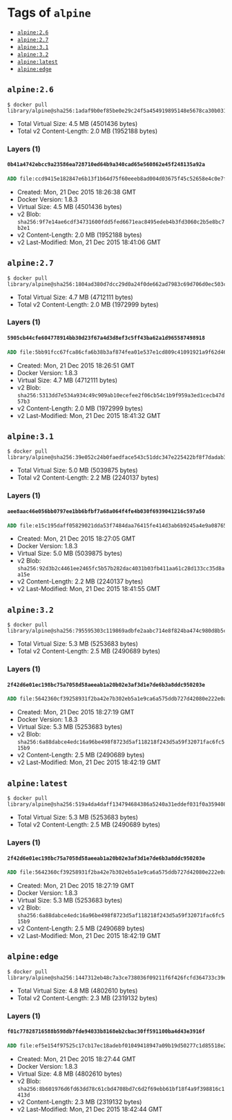 <!-- THIS FILE IS GENERATED VIA '.template-helpers/generate-tag-details.pl' -->

# Tags of `alpine`

-	[`alpine:2.6`](#alpine26)
-	[`alpine:2.7`](#alpine27)
-	[`alpine:3.1`](#alpine31)
-	[`alpine:3.2`](#alpine32)
-	[`alpine:latest`](#alpinelatest)
-	[`alpine:edge`](#alpineedge)

## `alpine:2.6`

```console
$ docker pull library/alpine@sha256:1adaf9b0ef85be0e29c24f5a454919895148e5678ca30b031c14d2c9812d2f31
```

-	Total Virtual Size: 4.5 MB (4501436 bytes)
-	Total v2 Content-Length: 2.0 MB (1952188 bytes)

### Layers (1)

#### `0b41a4742ebcc9a23586ea728710ed64b9a340cad65e560862e45f248135a92a`

```dockerfile
ADD file:ccd9415e182847e6b13f1b64d75f60eeeb8ad004d03675f45c52658e4c0e7f6d in /
```

-	Created: Mon, 21 Dec 2015 18:26:38 GMT
-	Docker Version: 1.8.3
-	Virtual Size: 4.5 MB (4501436 bytes)
-	v2 Blob: `sha256:9f7e14ae6cdf34731600fdd5fed6671eac8495edeb4b3fd3060c2b5e8bc7b2e1`
-	v2 Content-Length: 2.0 MB (1952188 bytes)
-	v2 Last-Modified: Mon, 21 Dec 2015 18:41:06 GMT

## `alpine:2.7`

```console
$ docker pull library/alpine@sha256:1804ad380d7dcc29d0a24f0de662ad7983c69d706d0ec503c1d5270874c55acc
```

-	Total Virtual Size: 4.7 MB (4712111 bytes)
-	Total v2 Content-Length: 2.0 MB (1972999 bytes)

### Layers (1)

#### `5905cb44cfe604778914bb30d23f67a4d3d8ef3c5ff43ba62a1d965587498918`

```dockerfile
ADD file:5bb91fcc67fca86cfa6b38b3af874fea01e537e1cd809c41091921a9f62d4615 in /
```

-	Created: Mon, 21 Dec 2015 18:26:51 GMT
-	Docker Version: 1.8.3
-	Virtual Size: 4.7 MB (4712111 bytes)
-	v2 Blob: `sha256:5313dd7e534a934c49c909ab10ecefee2f06cb54c1b9f959a3ed1cecb47d57b3`
-	v2 Content-Length: 2.0 MB (1972999 bytes)
-	v2 Last-Modified: Mon, 21 Dec 2015 18:41:32 GMT

## `alpine:3.1`

```console
$ docker pull library/alpine@sha256:39e052c24b0faedface543c51ddc347e225422bf8f7dadab37f2447dc6143e4e
```

-	Total Virtual Size: 5.0 MB (5039875 bytes)
-	Total v2 Content-Length: 2.2 MB (2240137 bytes)

### Layers (1)

#### `aee8aac46e056bb0797ee1bb6bfbf7a68a064f4fe4b030f6939041216c597a50`

```dockerfile
ADD file:e15c195daff05829021dda53f7484daa76415fe414d3ab6b9245a4e9a08765cf in /
```

-	Created: Mon, 21 Dec 2015 18:27:05 GMT
-	Docker Version: 1.8.3
-	Virtual Size: 5.0 MB (5039875 bytes)
-	v2 Blob: `sha256:92d3b2c4461ee2465fc5b57b282dac4031b03fb411aa61c28d133cc35d8aa15e`
-	v2 Content-Length: 2.2 MB (2240137 bytes)
-	v2 Last-Modified: Mon, 21 Dec 2015 18:41:55 GMT

## `alpine:3.2`

```console
$ docker pull library/alpine@sha256:795595303c119869adbfe2aabc714e8f824ba474c980d8b5cb636330005e2360
```

-	Total Virtual Size: 5.3 MB (5253683 bytes)
-	Total v2 Content-Length: 2.5 MB (2490689 bytes)

### Layers (1)

#### `2f42d6e01ec198bc75a7058d58aeeab1a20b02e3af3d1e7de6b3a8ddc950203e`

```dockerfile
ADD file:5642360cf39258931f2ba42e7b302eb5a1e9ca6a575ddb727d42080e222e0a60 in /
```

-	Created: Mon, 21 Dec 2015 18:27:19 GMT
-	Docker Version: 1.8.3
-	Virtual Size: 5.3 MB (5253683 bytes)
-	v2 Blob: `sha256:6a88dabce4edc16a96be498f8723d5af118218f243d5a59f32071fac6fc515b9`
-	v2 Content-Length: 2.5 MB (2490689 bytes)
-	v2 Last-Modified: Mon, 21 Dec 2015 18:42:19 GMT

## `alpine:latest`

```console
$ docker pull library/alpine@sha256:519a4da4daff134794684386a5240a31eddef031f0a359408d13918860891bef
```

-	Total Virtual Size: 5.3 MB (5253683 bytes)
-	Total v2 Content-Length: 2.5 MB (2490689 bytes)

### Layers (1)

#### `2f42d6e01ec198bc75a7058d58aeeab1a20b02e3af3d1e7de6b3a8ddc950203e`

```dockerfile
ADD file:5642360cf39258931f2ba42e7b302eb5a1e9ca6a575ddb727d42080e222e0a60 in /
```

-	Created: Mon, 21 Dec 2015 18:27:19 GMT
-	Docker Version: 1.8.3
-	Virtual Size: 5.3 MB (5253683 bytes)
-	v2 Blob: `sha256:6a88dabce4edc16a96be498f8723d5af118218f243d5a59f32071fac6fc515b9`
-	v2 Content-Length: 2.5 MB (2490689 bytes)
-	v2 Last-Modified: Mon, 21 Dec 2015 18:42:19 GMT

## `alpine:edge`

```console
$ docker pull library/alpine@sha256:1447312eb48c7a3ce738036f09211f6f426fcfd364733c39e48409cffb901de3
```

-	Total Virtual Size: 4.8 MB (4802610 bytes)
-	Total v2 Content-Length: 2.3 MB (2319132 bytes)

### Layers (1)

#### `f01c77828716588b598db7fde94033b8168eb2cbac30ff591100ba4d43e3916f`

```dockerfile
ADD file:ef5e154f97525c17cb17ec18adebf01049418947a09b19d50277c1d85518e2ba in /
```

-	Created: Mon, 21 Dec 2015 18:27:44 GMT
-	Docker Version: 1.8.3
-	Virtual Size: 4.8 MB (4802610 bytes)
-	v2 Blob: `sha256:8b601976d6fd63dd78c61cbd4708bd7c6d2f69ebb61bf18f4a9f398816c1413d`
-	v2 Content-Length: 2.3 MB (2319132 bytes)
-	v2 Last-Modified: Mon, 21 Dec 2015 18:42:44 GMT
